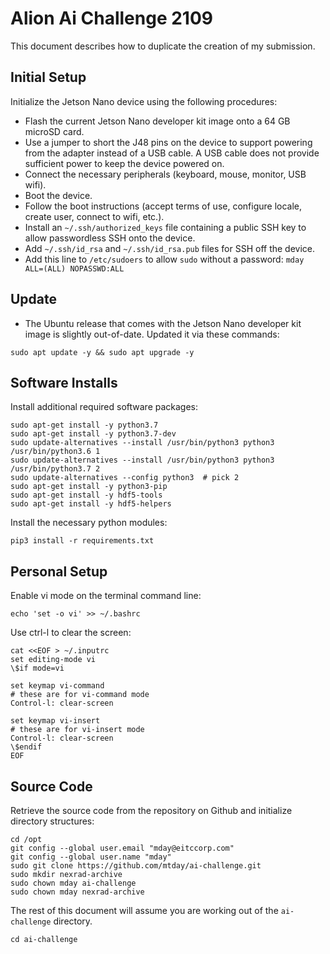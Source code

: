 
# Alion Ai Challenge 2109

This document describes how to duplicate the creation of my submission.

## Initial Setup

Initialize the Jetson Nano device using the following procedures:

* Flash the current Jetson Nano developer kit image onto a 64 GB microSD card.
* Use a jumper to short the J48 pins on the device to support powering from the adapter instead of a USB cable. A USB cable does not provide sufficient power to keep the device powered on.
* Connect the necessary peripherals (keyboard, mouse, monitor, USB wifi).
* Boot the device.
* Follow the boot instructions (accept terms of use, configure locale, create user, connect to wifi, etc.).
* Install an `~/.ssh/authorized_keys` file containing a public SSH key to allow passwordless SSH onto the device.
* Add `~/.ssh/id_rsa` and `~/.ssh/id_rsa.pub` files for SSH off the device.
* Add this line to `/etc/sudoers` to allow `sudo` without a password: `mday     ALL=(ALL) NOPASSWD:ALL`

## Update

* The Ubuntu release that comes with the Jetson Nano developer kit image is slightly out-of-date. Updated it via these commands:

```
sudo apt update -y && sudo apt upgrade -y
```

## Software Installs

Install additional required software packages:

```
sudo apt-get install -y python3.7
sudo apt-get install -y python3.7-dev
sudo update-alternatives --install /usr/bin/python3 python3 /usr/bin/python3.6 1
sudo update-alternatives --install /usr/bin/python3 python3 /usr/bin/python3.7 2
sudo update-alternatives --config python3  # pick 2
sudo apt-get install -y python3-pip
sudo apt-get install -y hdf5-tools
sudo apt-get install -y hdf5-helpers
```

Install the necessary python modules:

```
pip3 install -r requirements.txt
```

## Personal Setup

Enable vi mode on the terminal command line:

```
echo 'set -o vi' >> ~/.bashrc
```

Use ctrl-l to clear the screen:

```
cat <<EOF > ~/.inputrc
set editing-mode vi
\$if mode=vi

set keymap vi-command
# these are for vi-command mode
Control-l: clear-screen

set keymap vi-insert
# these are for vi-insert mode
Control-l: clear-screen
\$endif
EOF
```

## Source Code

Retrieve the source code from the repository on Github and initialize directory structures:

```
cd /opt
git config --global user.email "mday@eitccorp.com"
git config --global user.name "mday"
sudo git clone https://github.com/mtday/ai-challenge.git
sudo mkdir nexrad-archive
sudo chown mday ai-challenge
sudo chown mday nexrad-archive
```

The rest of this document will assume you are working out of the `ai-challenge` directory.

```
cd ai-challenge
```



